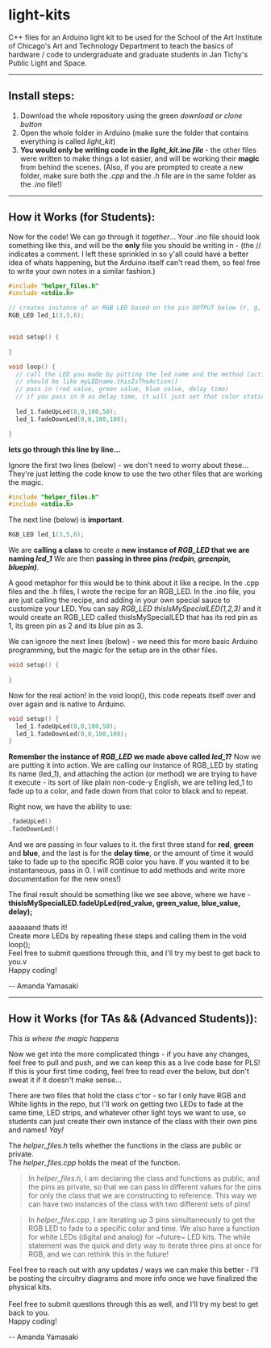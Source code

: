 # light-kits
C++ files for an Arduino light kit to be used for the School of the Art Institute of Chicago's Art and Technology Department to teach the basics of hardware / code to undergraduate and graduate students in Jan Tichy's Public Light and Space. 

***

## Install steps:
1. Download the whole repository using the green *download or clone button* 
2. Open the whole folder in Arduino (make sure the folder that contains everything is called *light_kit*)
3. <b>You would only be writing code in the *light_kit.ino file* </b> - the other files were written to make things a lot easier, and will be working their <b>magic</b> from behind the scenes.
   (Also, if you are prompted to create a new folder, make sure both the *.cpp* and the *.h* file are in the same folder as the *.ino* file!)  

***

## How it Works (for Students):
Now for the code! We can go through it *together*...
Your *.ino* file should look something like this, and will be the <b>only</b> file you should be writing in -
(the // indicates a comment.  I left these sprinkled in so y'all could have a better idea of whats happening, but the Arduino itself can't read them, so feel free to write your own notes in a similar fashion.)

```C++
#include "helper_files.h"
#include <stdio.h>

// creates instance of an RGB LED based on the pin OUTPUT below (r, g, b)
RGB_LED led_1(3,5,6);


void setup() {
  
}

void loop() {
  // call the LED you made by putting the led name and the method (action) attached to it
  // should be like myLEDname.thisIsTheAction()
  // pass in (red value, green value, blue value, delay time)
  // if you pass in 0 as delay time, it will just set that color static without fade
  
  led_1.fadeUpLed(0,0,100,50); 
  led_1.fadeDownLed(0,0,100,100); 

}
```

__lets go through this line by line...__

Ignore the first two lines (below) - we don't need to worry about these... They're just letting the code know to use the two other files that are working the magic. 
```C++
#include "helper_files.h"
#include <stdio.h>
```


The next line (below) is <b>important</b>. 
```C++
RGB_LED led_1(3,5,6);
```
We are __calling a class__ to create a __new instance of *RGB_LED* that we are naming *led_1*__
We are then __passing in three pins *(redpin, greenpin, bluepin)*__.

A good metaphor for this would be to think about it like a recipe.  In the .cpp files and the .h files, I wrote the recipe for an RGB_LED.  In the .ino file, you are just calling the recipe, and adding in your own special sauce to customize your LED.  You can say *RGB_LED thisIsMySpecialLED(1,2,3)* and it would create an RGB_LED called thisIsMySpecialLED that has its red pin as 1, its green pin as 2 and its blue pin as 3.  

We can ignore the next lines (below) - we need this for more basic Arduino programming, but the magic for the setup are in the other files. 
```C++
void setup() {
  
}
```

Now for the real action!
In the void loop(), this code repeats itself over and over again and is native to Arduino. 
```C++
void setup() {
  led_1.fadeUpLed(0,0,100,50); 
  led_1.fadeDownLed(0,0,100,100); 
}
```
__Remember the instance of *RGB_LED* we made above called *led_1*?__
Now we are putting it into action. 
We are calling our instance of RGB_LED by stating its name (led_1), and attaching the action (or method) we are trying to have it execute - its sort of like plain non-code-y English, we are telling led_1 to fade up to a color, and fade down from that color to black and to repeat.  

Right now, we have the ability to use:
```C++
.fadeUpLed()
.fadeDownLed()
```
And we are passing in four values to it.
the first three stand for __red__, __green__ and __blue__, and the last is for the __delay time__, or the amount of time it would take to fade up to the specific RGB color you have.  If you wanted it to be instantaneous, pass in 0. I will continue to add methods and write more documentation for the new ones!)

The final result should be something like we see above, where we have - 
<br>__thisIsMySpecialLED.fadeUpLed(red_value, green_value, blue_value, delay);__


aaaaaand thats it!
<br>Create more LEDs by repeating these steps and calling them in the void loop(); 
<br>Feel free to submit questions through this, and I'll try my best to get back to you.v
<br>Happy coding! 

-- Amanda Yamasaki



***


## How it Works (for TAs && (Advanced Students)):

*This is where the magic happens*

Now we get into the more complicated things - if you have any changes, feel free to pull and push, and we can keep this as a live code base for PLS!
If this is your first time coding, feel free to read over the below, but don't sweat it if it doesn't make sense...

There are two files that hold the class c'tor - so far I only have RGB and White lights in the repo, but I'll work on getting two LEDs to fade at the same time, LED strips, and whatever other light toys we want to use, so students can just create their own instance of the class with their own pins and names! *Yay!*

The *helper_files.h* tells whether the functions in the class are public or private.  
The *helper_files.cpp* holds the meat of the function.


> In *helper_files.h*, I am declaring the class and functions as public, and the pins as private, so that we can pass in different values for the pins for only the class that we are constructing to reference.  This way we can have two instances of the class with two different sets of pins! 

> In *helper_files.cpp*, I am iterating up 3 pins simultaneously to get the RGB LED to fade to a specific color and time.  We also have a function for white LEDs (digital and analog) for ~future~ LED kits. The while statement was the quick and dirty way to iterate three pins at once for RGB, and we can rethink this in the future!

Feel free to reach out with any updates / ways we can make this better - I'll be posting the circuitry diagrams and more info once we have finalized the physical kits. 
<br>
<br>Feel free to submit questions through this as well, and I'll try my best to get back to you.
<br>Happy coding! 

-- Amanda Yamasaki












